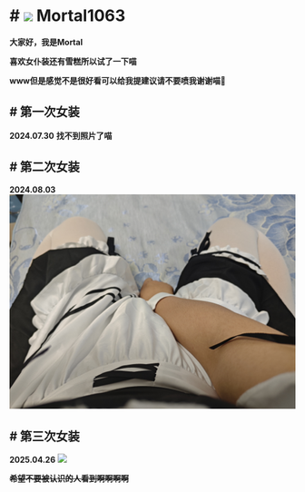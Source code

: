 # # <img src="https://avatars.githubusercontent.com/u/67450665" width="45" /> Mortal1063

**大家好，我是Mortal**

**喜欢女仆装还有雪糕所以试了一下喵**

**www但是感觉不是很好看可以给我提建议请不要喷我谢谢喵🥺**

## # 第一次女装
**2024.07.30**
**找不到照片了喵**

## # 第二次女装
**2024.08.03**
![](./2.jpg)

## # 第三次女装
**2025.04.26**
![](./3.jpeg)

**~~希望不要被认识的人看到啊啊啊啊~~**
